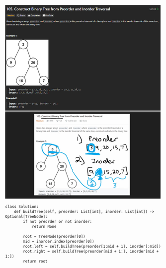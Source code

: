 <img src="photo/105. Construct Binary Tree from Preorder and Inorder Traversal.jpg" width="500">
<img src="draw/105. Construct Binary Tree from Preorder and Inorder Traversal.jpg" width="500">

```
class Solution:
    def buildTree(self, preorder: List[int], inorder: List[int]) -> Optional[TreeNode]:
        if not preorder or not inorder:
            return None
        
        root = TreeNode(preorder[0])
        mid = inorder.index(preorder[0])
        root.left = self.buildTree(preorder[1:mid + 1], inorder[:mid])
        root.right = self.buildTree(preorder[mid + 1:], inorder[mid + 1:])
        return root
```